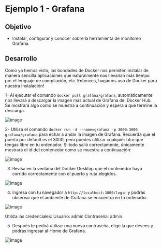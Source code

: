 # Ejemplo 1 - Grafana

## Objetivo

* Instalar, configurar y conocer sobre la herramienta de monitoreo Grafana.

## Desarrollo

Como ya hemos visto, las bondades de Docker nos permiten instalar de manera sencilla aplicaciones que naturalmente nos llevarían más tiempo por el lenguaje de compilación, etc. Entonces, hagámos uso de Docker para nuestra instalación!

1- Al ejecutar el comando ```docker pull grafana/grafana```, automáticamente nos llevará a descargar la imagen más actual de Grafana del Docker Hub.
    Se mostrará algo como se muestra a continuación y espera a que termine la descarga.
    
![image](https://user-images.githubusercontent.com/59855822/159402549-dc41fea1-3847-4b69-8926-6a319835fd36.png)

2- Utiliza el comando ```docker run -d --name=grafana -p 3000:3000 grafana/grafana``` para echar a andar la imagen de Grafana.
    Recuerda que el puerto por default es el 3000, pero puedes utilizar cualquier otro que tengas libre en tu ordenador.
    Si todo salió correctamente, únicamente mostrará el id del contenedor como se muestra a continuación: 

![image](https://user-images.githubusercontent.com/59855822/159403217-58294350-9dd9-4457-b620-f1a82fb3f06a.png)

3. Revisa en la ventana del Docker Desktop que el contenedor haya corrido correctamente con el puerto y ruta elegidos.

![image](https://user-images.githubusercontent.com/59855822/159403417-ba93a68f-793c-4c01-ad46-aaabac99465d.png)

4. Ingresa con tu navegador a ```http://localhost:3000/login``` y podrás observar que el ambiente de Grafana se encuentra en tu ordenador.

![image](https://user-images.githubusercontent.com/59855822/159403740-18499a0e-a712-4e0e-beff-a5b9f367df11.png)

Utiliza las credenciales:
Usuario: admin 
Contraseña: admin

5. Después te pedirá utilizar una nueva contraseña, elige la que desees y podrás ingresar al Home de Grafana.

![image](https://user-images.githubusercontent.com/59855822/159404009-ed664bd8-352d-48ca-993c-c2a905aef06f.png)

    
    
